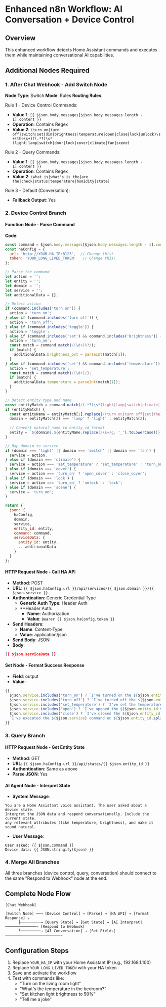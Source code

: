 # Enhanced n8n Workflow: AI Conversation + Device Control

## Overview
This enhanced workflow detects Home Assistant commands and executes them while maintaining conversational AI capabilities.

## Additional Nodes Required

### 1. After Chat Webhook - Add Switch Node
**Node Type**: Switch
**Mode**: Rules
**Routing Rules**:

Rule 1 - Device Control Commands:
- **Value 1**: `{{ $json.body.messages[$json.body.messages.length - 1].content }}`
- **Operation**: Contains Regex
- **Value 2**: `(turn on|turn off|switch|set|dim|brightness|temperature|open|close|lock|unlock)\s+(the\s+)?(.*?)\s*(light|lamp|switch|door|lock|cover|climate|fan|scene)`

Rule 2 - Query Commands:
- **Value 1**: `{{ $json.body.messages[$json.body.messages.length - 1].content }}`
- **Operation**: Contains Regex  
- **Value 2**: `(what is|what's|is the|are the|check|status|temperature|humidity|state)`

Rule 3 - Default (Conversation):
- **Fallback Output**: Yes

### 2. Device Control Branch

#### Function Node - Parse Command
**Code**:
```javascript
const command = $json.body.messages[$json.body.messages.length - 1].content.toLowerCase();
const haConfig = {
  url: 'http://YOUR_HA_IP:8123',  // Change this!
  token: 'YOUR_LONG_LIVED_TOKEN'   // Change this!
};

// Parse the command
let action = '';
let entity = '';
let domain = '';
let service = '';
let additionalData = {};

// Detect action
if (command.includes('turn on')) {
  action = 'turn_on';
} else if (command.includes('turn off')) {
  action = 'turn_off';
} else if (command.includes('toggle')) {
  action = 'toggle';
} else if (command.includes('set') && command.includes('brightness')) {
  action = 'turn_on';
  const match = command.match(/(\d+)%?/);
  if (match) {
    additionalData.brightness_pct = parseInt(match[1]);
  }
} else if (command.includes('set') && command.includes('temperature')) {
  action = 'set_temperature';
  const match = command.match(/(\d+)/);
  if (match) {
    additionalData.temperature = parseInt(match[1]);
  }
}

// Detect entity type and name
const entityMatch = command.match(/(.*?)\s*(light|lamp|switch|climate|fan|cover|lock|scene)/);
if (entityMatch) {
  const entityName = entityMatch[1].replace(/(turn on|turn off|set|the)/g, '').trim();
  domain = entityMatch[2] === 'lamp' ? 'light' : entityMatch[2];
  
  // Convert natural name to entity_id format
  entity = `${domain}.${entityName.replace(/\s+/g, '_').toLowerCase()}`;
}

// Map domain to service
if (domain === 'light' || domain === 'switch' || domain === 'fan') {
  service = action;
} else if (domain === 'climate') {
  service = action === 'set_temperature' ? 'set_temperature' : 'turn_on';
} else if (domain === 'cover') {
  service = action === 'turn_on' ? 'open_cover' : 'close_cover';
} else if (domain === 'lock') {
  service = action === 'turn_on' ? 'unlock' : 'lock';
} else if (domain === 'scene') {
  service = 'turn_on';
}

return {
  json: {
    haConfig,
    domain,
    service,
    entity_id: entity,
    command: command,
    serviceData: {
      entity_id: entity,
      ...additionalData
    }
  }
};
```

#### HTTP Request Node - Call HA API
- **Method**: POST
- **URL**: `{{ $json.haConfig.url }}/api/services/{{ $json.domain }}/{{ $json.service }}`
- **Authentication**: Generic Credential Type
  - **Generic Auth Type**: Header Auth
  - **Header Auth:
    - **Name**: Authorization
    - **Value**: `Bearer {{ $json.haConfig.token }}`
- **Send Headers**:
  - **Name**: Content-Type
  - **Value**: application/json
- **Send Body**: JSON
- **Body**:
```json
{{ $json.serviceData }}
```

#### Set Node - Format Success Response
- **Field**: output
- **Value**: 
```javascript
{{ 
  $json.service.includes('turn_on') ? `I've turned on the ${$json.entity_id.split('.')[1].replace(/_/g, ' ')} for you.` :
  $json.service.includes('turn_off') ? `I've turned off the ${$json.entity_id.split('.')[1].replace(/_/g, ' ')}.` :
  $json.service.includes('set_temperature') ? `I've set the temperature to ${$json.serviceData.temperature} degrees.` :
  $json.service.includes('open') ? `I've opened the ${$json.entity_id.split('.')[1].replace(/_/g, ' ')}.` :
  $json.service.includes('close') ? `I've closed the ${$json.entity_id.split('.')[1].replace(/_/g, ' ')}.` :
  `I've executed the ${$json.service} command on ${$json.entity_id.split('.')[1].replace(/_/g, ' ')}.`
}}
```

### 3. Query Branch

#### HTTP Request Node - Get Entity State
- **Method**: GET
- **URL**: `{{ $json.haConfig.url }}/api/states/{{ $json.entity_id }}`
- **Authentication**: Same as above
- **Parse JSON**: Yes

#### AI Agent Node - Interpret State
- **System Message**:
```
You are a Home Assistant voice assistant. The user asked about a device state. 
Interpret the JSON data and respond conversationally. Include the current state, 
any relevant attributes (like temperature, brightness), and make it sound natural.
```
- **User Message**:
```
User asked: {{ $json.command }}
Device data: {{ JSON.stringify($json) }}
```

### 4. Merge All Branches
All three branches (device control, query, conversation) should connect to the same "Respond to Webhook" node at the end.

## Complete Node Flow
```
[Chat Webhook]
      ↓
[Switch Node] ──→ [Device Control] → [Parse] → [HA API] → [Format Response] ↘
      ├─────────→ [Query State] → [Get State] → [AI Interpret] ──────────────→ [Respond to Webhook]
      └─────────→ [AI Conversation] → [Set Fields] ─────────────────────────↗
```

## Configuration Steps
1. Replace `YOUR_HA_IP` with your Home Assistant IP (e.g., 192.168.1.100)
2. Replace `YOUR_LONG_LIVED_TOKEN` with your HA token
3. Save and activate the workflow
4. Test with commands like:
   - "Turn on the living room light"
   - "What's the temperature in the bedroom?"
   - "Set kitchen light brightness to 50%"
   - "Tell me a joke" 